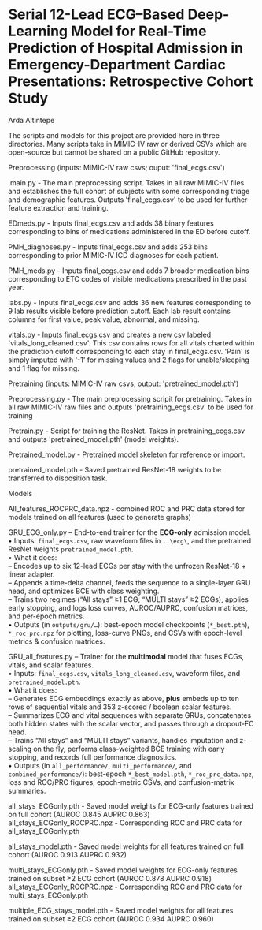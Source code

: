 # Serial 12-Lead ECG–Based Deep-Learning Model for Real-Time Prediction of Hospital Admission in Emergency-Department Cardiac Presentations: Retrospective Cohort Study
Arda Altintepe

The scripts and models for this project are provided here in three directories. Many scripts take in MIMIC-IV raw or derived CSVs which are open-source but cannot be shared on a public GitHub repository. 

Preprocessing (inputs: MIMIC-IV raw csvs; ouput: 'final_ecgs.csv')

.main.py - The main preprocessing script. Takes in all raw MIMIC-IV files and establishes the full cohort of subjects with some corresponding triage and demographic features. Outputs 'final_ecgs.csv' to be used for further feature extraction and training.

EDmeds.py - Inputs final_ecgs.csv and adds 38 binary features corresponding to bins of medications administered in the ED before cutoff.

PMH_diagnoses.py - Inputs final_ecgs.csv and adds 253 bins corresponding to prior MIMIC-IV ICD diagnoses for each patient. 

PMH_meds.py - Inputs final_ecgs.csv and adds 7 broader medication bins corresponding to ETC codes of visible medications prescribed in the past year.

labs.py - Inputs final_ecgs.csv and adds 36 new features corresponding to 9 lab results visible before prediction cutoff. Each lab result contains columns for first value, peak value, abnormal, and missing. 

vitals.py - Inputs final_ecgs.csv and creates a new csv labeled 'vitals_long_cleaned.csv'. This csv contains rows for all vitals charted within the prediction cutoff corresponding to each stay in final_ecgs.csv. 'Pain' is simply imputed with '-1' for missing values and 2 flags for unable/sleeping and 1 flag for missing. 


Pretraining (inputs: MIMIC-IV raw csvs; output: 'pretrained_model.pth')

Preprocessing.py - The main preprocessing scripit for pretraining. Takes in all raw MIMIC-IV raw files and outputs 'pretraining_ecgs.csv' to be used for training

Pretrain.py - Script for training the ResNet. Takes in pretraining_ecgs.csv and outputs 'pretrained_model.pth' (model weights). 

Pretrained_model.py - Pretrained model skeleton for reference or import. 

pretrained_model.pth - Saved pretrained ResNet-18 weights to be transferred to disposition task.

Models

All_features_ROCPRC_data.npz - combined ROC and PRC data stored for models trained on all features (used to generate graphs)

GRU_ECG_only.py – End-to-end trainer for the **ECG-only** admission model.  
• Inputs: `final_ecgs.csv`, raw waveform files in `..\ecg\`, and the pretrained ResNet weights `pretrained_model.pth`.  
• What it does:  
  – Encodes up to six 12-lead ECGs per stay with the unfrozen ResNet-18 + linear adapter.  
  – Appends a time-delta channel, feeds the sequence to a single-layer GRU head, and optimizes BCE with class weighting.  
  – Trains two regimes (“All stays” ≥1 ECG; “MULTI stays” ≥2 ECGs), applies early stopping, and logs loss curves, AUROC/AUPRC, confusion matrices, and per-epoch metrics.  
• Outputs (in `outputs/gru/…`): best-epoch model checkpoints (`*_best.pth`), `*_roc_prc.npz` for plotting, loss-curve PNGs, and CSVs with epoch-level metrics & confusion matrices.

GRU_all_features.py – Trainer for the **multimodal** model that fuses ECGs, vitals, and scalar features.  
• Inputs: `final_ecgs.csv`, `vitals_long_cleaned.csv`, waveform files, and `pretrained_model.pth`.  
• What it does:  
  – Generates ECG embeddings exactly as above, **plus** embeds up to ten rows of sequential vitals and 353 z-scored / boolean scalar features.  
  – Summarizes ECG and vital sequences with separate GRUs, concatenates both hidden states with the scalar vector, and passes through a dropout-FC head.  
  – Trains “All stays” and “MULTI stays” variants, handles imputation and z-scaling on the fly, performs class-weighted BCE training with early stopping, and records full performance diagnostics.  
• Outputs (in `all_performance/`, `multi_performance/`, and `combined_performance/`): best-epoch `*_best_model.pth`, `*_roc_prc_data.npz`, loss and ROC/PRC figures, epoch-metric CSVs, and confusion-matrix summaries.

all_stays_ECGonly.pth - Saved model weights for ECG-only features trained on full cohort (AUROC 0.845 AUPRC 0.863)
all_stays_ECGonly_ROCPRC.npz - Corresponding ROC and PRC data for all_stays_ECGonly.pth

all_stays_model.pth - Saved model weights for all features trained on full cohort (AUROC 0.913 AUPRC 0.932)

multi_stays_ECGonly.pth - Saved model weights for ECG-only features trained on subset ≥2 ECG cohort (AUROC 0.878 AUPRC 0.918)
all_stays_ECGonly_ROCPRC.npz - Corresponding ROC and PRC data for multi_stays_ECGonly.pth

multiple_ECG_stays_model.pth - Saved model weights for all features trained on subset ≥2 ECG cohort (AUROC 0.934 AUPRC 0.960)

